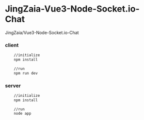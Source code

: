 # JingZaia-Vue3-Node-Socket.io-Chat
JingZaia/Vue3-Node-Socket.io-Chat

### client 
```bash
    //initialize
    npm install
    
    //run
    npm run dev
```
### server
``` bash
    //initialize
    npm install
    
    //run 
    node app
```
